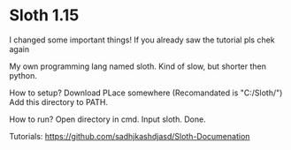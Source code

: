 # Sloth 1.15

I changed some important things! If you already saw the tutorial pls chek again

My own programming lang named sloth. Kind of slow, but shorter then python.

How to setup? Download PLace somewhere (Recomandated is "C:/Sloth/") Add this directory to PATH.

How to run? Open directory in cmd. Input sloth. Done.

Tutorials: https://github.com/sadhjkashdjasd/Sloth-Documenation
